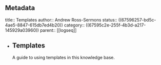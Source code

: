 ## Metadata
title:: Templates
author:: Andrew Ross-Sermons
status:: ((67596257-bd5c-4ae5-8847-615db7ed4b20))
category:: ((67595c2e-255f-4b3d-a217-145929a03960))
parent:: [[logseq]]
- ## Templates
  A guide to using templates in this knowledge base.